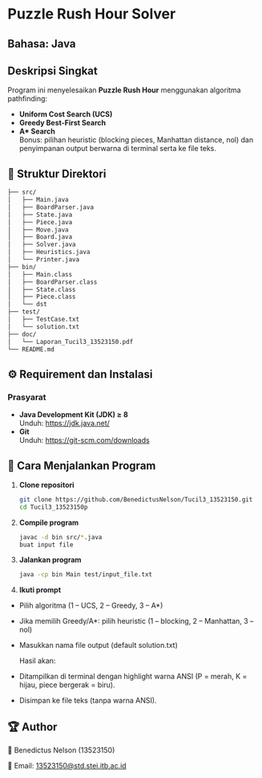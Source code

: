 # Puzzle Rush Hour Solver  
## Bahasa: Java

## Deskripsi Singkat
Program ini menyelesaikan **Puzzle Rush Hour** menggunakan algoritma pathfinding:
- **Uniform Cost Search (UCS)**
- **Greedy Best-First Search**
- **A\* Search**  
Bonus: pilihan heuristic (blocking pieces, Manhattan distance, nol) dan penyimpanan output berwarna di terminal serta ke file teks.

## 📁 Struktur Direktori
```bash
├── src/
│   ├── Main.java
│   ├── BoardParser.java
│   ├── State.java
│   ├── Piece.java
│   ├── Move.java
│   ├── Board.java
│   ├── Solver.java
│   ├── Heuristics.java
│   └── Printer.java
├── bin/
│   ├── Main.class
│   ├── BoardParser.class
│   ├── State.class
│   ├── Piece.class
│   └── dst
├── test/
│   ├── TestCase.txt      
│   └── solution.txt         
├── doc/
│   └── Laporan_Tucil3_13523150.pdf
└── README.md
```
## ⚙ Requirement dan Instalasi

### Prasyarat
- **Java Development Kit (JDK) ≥ 8**  
  Unduh: https://jdk.java.net/  
- **Git**  
  Unduh: https://git-scm.com/downloads  

## 🚀 Cara Menjalankan Program

1. **Clone repositori**  
   ```bash
   git clone https://github.com/BenedictusNelson/Tucil3_13523150.git
   cd Tucil3_13523150p
   
2. **Compile program**
   ```bash
   javac -d bin src/*.java
   buat input file

3. **Jalankan program**
   ```bash
   java -cp bin Main test/input_file.txt
   
5. **Ikuti prompt**
  * Pilih algoritma (1 – UCS, 2 – Greedy, 3 – A*)
  * Jika memilih Greedy/A*: pilih heuristic (1 – blocking, 2 – Manhattan, 3 – nol)
  * Masukkan nama file output (default solution.txt)

    Hasil akan:
  * Ditampilkan di terminal dengan highlight warna ANSI (P = merah, K = hijau, piece bergerak = biru).
  * Disimpan ke file teks (tanpa warna ANSI).

## 🏆 Author
👤 Benedictus Nelson (13523150)

📧 Email: 13523150@std.stei.itb.ac.id

